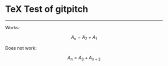 # TeX Test of gitpitch

---

Works:

$$ A_n = A_2 + A_{1} $$

Does not work:

$$ A_n = A_3 + A_{n + 2} $$



